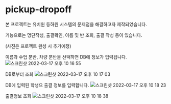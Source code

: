 # pickup-dropoff

본 프로젝트는 유치원 등하원 시스템의 문제점을 해결하고자 제작되었습니다.

기능으로는 명단작성, 출결확인, 이름 및 반 조회, 출결 작성 등이 있습니다.

(사진은 프로젝트 완성 시 추가예정)

이름과 수업 분반, 차량 분반을 선택하면 DB에 정보가 입력됩니다.
![스크린샷 2022-03-17 오후 10 16 55](https://user-images.githubusercontent.com/87864058/158817035-4c80fb2c-65da-4a62-9b25-eac7fd31c9cd.png)

DB로부터 조회
![스크린샷 2022-03-17 오후 10 17 03](https://user-images.githubusercontent.com/87864058/158817078-d22816f5-55bc-4f62-b870-b3798d1cac97.png)

DB에 입력된 학생으 출결 정보를 입력합니다.
![스크린샷 2022-03-17 오후 10 18 23](https://user-images.githubusercontent.com/87864058/158817113-b11b36d2-8a33-4b32-96f0-f5855018b51c.png)

출결정보 조회
![스크린샷 2022-03-17 오후 10 18 38](https://user-images.githubusercontent.com/87864058/158817137-547930cb-e830-4a49-9862-9d037a275ae2.png)
